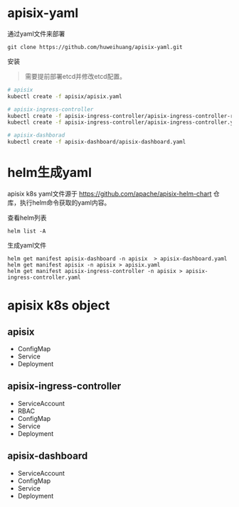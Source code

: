 # apisix-yaml

通过yaml文件来部署

```
git clone https://github.com/huweihuang/apisix-yaml.git
```

安装

> 需要提前部署etcd并修改etcd配置。

```bash
# apisix
kubectl create -f apisix/apisix.yaml

# apisix-ingress-controller
kubectl create -f apisix-ingress-controller/apisix-ingress-controller-rbac.yaml
kubectl create -f apisix-ingress-controller/apisix-ingress-controller.yaml

# apisix-dashborad
kubectl create -f apisix-dashboard/apisix-dashboard.yaml
```

# helm生成yaml

apisix k8s yaml文件源于 https://github.com/apache/apisix-helm-chart 仓库，执行helm命令获取的yaml内容。

查看helm列表

```
helm list -A
```

生成yaml文件

```
helm get manifest apisix-dashboard -n apisix  > apisix-dashboard.yaml
helm get manifest apisix -n apisix > apisix.yaml
helm get manifest apisix-ingress-controller -n apisix > apisix-ingress-controller.yaml
```

# apisix k8s object

## apisix

- ConfigMap
- Service
- Deployment

## apisix-ingress-controller

- ServiceAccount
- RBAC
- ConfigMap
- Service
- Deployment

## apisix-dashboard

- ServiceAccount
- ConfigMap
- Service
- Deployment
